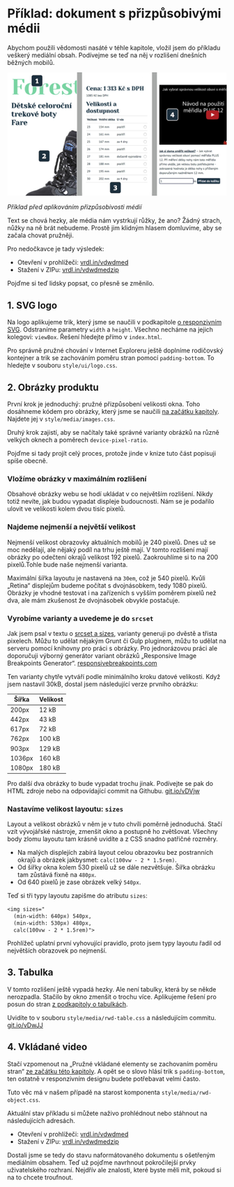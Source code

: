 # Příklad: dokument s přizpůsobivými médii

Abychom použili vědomosti nasáté v téhle kapitole, vložil jsem do příkladu veškerý mediální obsah. Podívejme se teď na něj v rozlišení dnešních běžných mobilů. 

![Příklad před aplikováním přizpůsobivých médií](dist/images/original/vdwd/priklad-media-pred.jpg)

*Příklad před aplikováním přizpůsobivosti médií*

Text se chová hezky, ale média nám vystrkují růžky, že ano? Žádný strach, nůžky na ně brát nebudeme. Prostě jim klidným hlasem domluvíme, aby se začala chovat pružněji.

Pro nedočkavce je tady výsledek:

- Otevření v prohlížeči: [vrdl.in/vdwdmed](http://www.vzhurudolu.cz/files/vdwd/media/)
- Stažení v ZIPu: [vrdl.in/vdwdmedzip](http://www.vzhurudolu.cz/files/vdwd/media.zip)

Pojďme si teď lidsky popsat, co přesně se změnilo.

## 1. SVG logo

Na logo aplikujeme trik, který jsme se naučili v podkapitole [o responzivním SVG](responzivni-svg.md). Odstraníme parametry `width` a `height`. Všechno necháme na jejich kolegovi: `viewBox`. Řešení  hledejte přímo v `index.html`.

Pro správně pružné chování v Internet Exploreru ještě doplníme rodičovský kontejner a trik se zachováním poměru stran pomocí `padding-bottom`. To hledejte v souboru `style/ui/logo.css`.


## 2. Obrázky produktu

První krok je jednoduchý: pružné přizpůsobení velikosti okna. Toho dosáhneme kódem pro obrázky, který jsme se naučili [na začátku kapitoly](pruzna-media.md). Najdete jej v `style/media/images.css`.

Druhý krok zajistí, aby se načítaly také správné varianty obrázků na různě velkých oknech a poměrech `device-pixel-ratio`.

Pojďme si tady projít celý proces, protože jinde v knize tuto část popisuji spíše obecně.

### Vložíme obrázky v maximálním rozlišení

Obsahové obrázky webu se hodí ukládat v co největším rozlišení. Nikdy totiž nevíte, jak budou vypadat displeje budoucnosti. Nám se je podařilo ulovit ve velikosti kolem dvou tisíc pixelů. 

### Najdeme nejmenší a největší velikost

Nejmenší velikost obrazovky aktuálních mobilů je 240 pixelů. Dnes už se moc nedělají, ale nějaký podíl na trhu ještě mají. V tomto rozlišení mají obrázky po odečtení okrajů velikost 192 pixelů. Zaokrouhlíme si to na 200 pixelů.Tohle bude naše nejmenší varianta.

Maximální šířka layoutu je nastavená na `30em`, což je 540 pixelů. Kvůli „Retina“ displejům budeme počítat s dvojnásobkem, tedy 1080 pixelů. Obrázky je vhodné testovat i na zařízeních s vyšším poměrem pixelů než dva, ale mám zkušenost že dvojnásobek obvykle postačuje.

### Vyrobíme varianty a uvedeme je do `srcset`

Jak jsem psal v textu o [srcset a sizes](srcset-sizes.md), varianty generuji po dvěstě a třista pixelech. Můžu to udělat nějakým Grunt či Gulp pluginem, můžu to udělat na serveru pomocí knihovny pro práci s obrázky. Pro jednorázovou práci ale doporučuji výborný generátor variant obrázků „Responsive Image Breakpoints Generator“. [responsivebreakpoints.com](http://www.responsivebreakpoints.com/)

Ten varianty chytře vytváří podle minimálního kroku datové velikosti. Když jsem nastavil 30kB, dostal jsem následující verze prvního obrázku:

| Šířka | Velikost |
| ----- | -------- |
| 200px | 12 kB |
| 442px | 43 kB |
| 617px | 72 kB |
| 762px | 100 kB  |
| 903px | 129 kB  |
| 1036px | 160 kB  |
| 1080px | 180 kB  |

Pro další dva obrázky to bude vypadat trochu jinak. Podívejte se pak do HTML zdroje nebo na odpovídající commit na Githubu. [git.io/vDVjw](https://github.com/machal/vdwd-example/commit/e19e60989a520cca57cc94fa4c2b90886b64e01f)

### Nastavíme velikost layoutu: `sizes`

Layout a velikost obrázků v něm je v tuto chvíli poměrně jednoduchá. Stačí vzít vývojářské nástroje, zmenšit okno a postupně ho zvětšovat. Všechny body zlomu layoutu tam krásně uvidíte a z CSS snadno patřičné rozměry.

- Na malých displejích zabírá layout celou obrazovku bez postranních okrajů a obrázek jakbysmet: `calc(100vw - 2 * 1.5rem)`.
- Od šířky okna kolem 530 pixelů už se dále nezvětšuje. Šířka obrázku tam zůstává fixně na `480px`.
- Od 640 pixelů je zase obrázek velký `540px`.

Teď si tři typy layoutu zapišme do atributu `sizes`:

```img
<img sizes="
  (min-width: 640px) 540px,
  (min-width: 530px) 480px,
  calc(100vw - 2 * 1.5rem)">
```

Prohlížeč uplatní první vyhovující pravidlo, proto jsem typy layoutu řadil od největších obrazovek po nejmenší.

## 3. Tabulka

V tomto rozlišení ještě vypadá hezky. Ale není tabulky, která by se někde nerozpadla. Stačilo by okno zmenšit o trochu více. Aplikujeme řešení pro posun do stran [z podkapitoly o tabulkách](responzivni-tabulky.md).

Uvidíte to v souboru `style/media/rwd-table.css` a následujícím commitu. [git.io/vDwJJ](https://github.com/machal/vdwd-example/commit/3d629607da1bedc9e9a8d9750d31c6527924ba79)


## 4. Vkládané video

Stačí vzpomenout na „Pružné vkládané elementy se zachovaním poměru stran“ [ze začátku této kapitoly](pruzna-media.md). A opět se o slovo hlásí trik s `padding-bottom`, ten ostatně v responzivním designu budete potřebavat velmi často.

Tuto věc má v našem případě na starost komponenta `style/media/rwd-object.css`.

Aktuální stav příkladu si můžete naživo prohlédnout nebo stáhnout na následujících adresách.

- Otevření v prohlížeči: [vrdl.in/vdwdmed](http://www.vzhurudolu.cz/files/vdwd/media/)
- Stažení v ZIPu: [vrdl.in/vdwdmedzip](http://www.vzhurudolu.cz/files/vdwd/media.zip)

Dostali jsme se tedy do stavu naformátovaného dokumentu s ošetřeným mediálním obsahem. Teď už pojďme navrhnout pokročilejší prvky uživatelského rozhraní. Nejdřív ale znalosti, které byste měli mít, pokoud si na to chcete troufnout.
